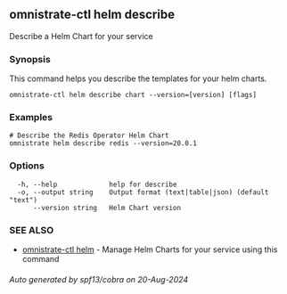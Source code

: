 ## omnistrate-ctl helm describe

Describe a Helm Chart for your service

### Synopsis

This command helps you describe the templates for your helm charts.

```
omnistrate-ctl helm describe chart --version=[version] [flags]
```

### Examples

```
# Describe the Redis Operator Helm Chart
omnistrate helm describe redis --version=20.0.1
```

### Options

```
  -h, --help             help for describe
  -o, --output string    Output format (text|table|json) (default "text")
      --version string   Helm Chart version
```

### SEE ALSO

* [omnistrate-ctl helm](omnistrate-ctl_helm.md)	 - Manage Helm Charts for your service using this command

###### Auto generated by spf13/cobra on 20-Aug-2024
